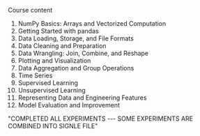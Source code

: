 Course content 
1.  NumPy Basics: Arrays and Vectorized Computation
2.  Getting Started with pandas
3.  Data Loading, Storage, and File Formats
4.  Data Cleaning and Preparation
5.  Data Wrangling: Join, Combine, and Reshape
6. Plotting and Visualization
7. Data Aggregation and Group Operations
8. Time Series
9. Supervised Learning
10. Unsupervised Learning
11. Representing Data and Engineering Features
12. Model Evaluation and Improvement



"COMPLETED ALL EXPERIMENTS --- SOME EXPERIMENTS ARE COMBINED INTO SIGNLE FILE"

